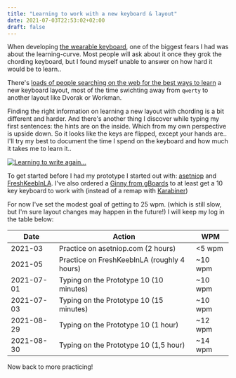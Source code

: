 ```yaml
---
title: "Learning to work with a new keyboard & layout"
date: 2021-07-03T22:53:02+02:00
draft: false
---
```


When developing [the wearable keyboard](https://jplattel.nl/post/2021-04-19-finalizing-hardware-for-a-wearable-keyboard/), one of the biggest fears I had was about the learning-curve. Most people will ask about it once they grok the chording keyboard, but I found myself unable to answer on how hard it would be to learn..

There's [loads of people searching on the web for the best ways to learn](https://news.ycombinator.com/item?id=17841832) a new keyboard layout, most of the time swichting away from `qwerty` to another layout like Dvorak or Workman. 

Finding the right information on learning a new layout with chording is a bit different and harder. And there's another thing I discover while typing my first sentences: the hints are on the inside. Which from my own perspective is upside down. So it looks like the keys are flipped, except your hands are.. I'll try my best to document the time I spend on the keyboard and how much it takes me to learn it.. 

[![Learning to write again...](https://images.jplattel.nl/2021/07/4e146ebb64d0dfb74c309a6434c6fb64.jpg)](http://hdl.handle.net/10934/RM0001.COLLECT.627013)

To get started before I had my prototype I started out with: [asetniop](http://www.asetniop.com/) and [FreshKeebInLA](https://github.com/Kyrremann/FreshKeebInLA). I've also ordered a [Ginny from gBoards](https://www.gboards.ca/product/ginni) to at least get a 10 key keyboard to work with (instead of a remap with [Karabiner](https://karabiner-elements.pqrs.org/))

For now I've set the modest goal of getting to 25 wpm. (which is still slow, but I'm sure layout changes may happen in the future!) I will keep my log in the table below:

|Date|Action|WPM|
|---|---|---|
|2021-03|Practice on asetniop.com (2 hours)|<5 wpm|
|2021-05|Practice on FreshKeebInLA (roughly 4 hours)|~10 wpm|
|2021-07-01|Typing on the Prototype 10 (10 minutes)|~10 wpm|
|2021-07-03|Typing on the Prototype 10 (15 minutes)|~10 wpm|
|2021-08-29|Typing on the Prototype 10 (1 hour)|~12 wpm|
|2021-08-30|Typing on the Prototype 10 (1,5 hour)|~14 wpm|

Now back to more practicing! 